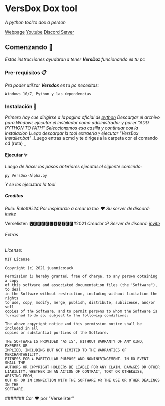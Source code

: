 # VersDox Dox tool

_A python tool to dox a person_

[Webpage](https://sites.google.com/loscharruas.com.ar/verselister/inicio)
[Youtube](https://www.youtube.com/channel/UCC8GVhj4lKdEeq3EKF6WcLw)
[Discord Server](https://discord.gg/B4pHummH)

## Comenzando 🚀

_Estas instrucciones ayudaran a tener **VersDox** funcionando en tu pc_


### Pre-requisitos 📋

_Pra poder utilizar **Versdox** en tu pc necesitas:_
```
Windows 10/7, Python y las dependencias
```

### Instalación 🔧

_Primero hay que dirigirse a la pagina oficial de [python](python.org)_
_Descargar el archivo para Wndows_
_ejecutar el instalador como administrador_
_y poner "ADD PYTHON TO PATH"_
_Seleccionamos esa casilla y continuar con la instalacion_
_Luego descargar la tool extraerla y ejecutar "VersDox Installer.bat"_
_Luego entras a cmd y te diriges a la carpeta con el comando cd (ruta) _

#### Ejecutar ✨

_Luego de hacer los pasos anteriores ejecutas el sigiente comando:_

```
py VersDox-Alpha.py
```

_Y se les ejecutara la tool_

##### Creditos

_Rulo: Rulo#9224_
_Por inspirarme a crear la tool ♥_
_Su server de discord: [invite](https://discord.gg/rTHm4Ykxrd)_

Verselister: 🆅🅴🆁🆂🅴🅻🅸🆂🆃🅴🆁#2021
_Creador :P_
_Server de discord: [invite](https://discord.gg/VXp5fJjnfp)_

###### Extras

_License:_
```
MIT License

Copyright (c) 2021 juannicosack

Permission is hereby granted, free of charge, to any person obtaining a copy
of this software and associated documentation files (the "Software"), to deal
in the Software without restriction, including without limitation the rights
to use, copy, modify, merge, publish, distribute, sublicense, and/or sell
copies of the Software, and to permit persons to whom the Software is
furnished to do so, subject to the following conditions:

The above copyright notice and this permission notice shall be included in all
copies or substantial portions of the Software.

THE SOFTWARE IS PROVIDED "AS IS", WITHOUT WARRANTY OF ANY KIND, EXPRESS OR
IMPLIED, INCLUDING BUT NOT LIMITED TO THE WARRANTIES OF MERCHANTABILITY,
FITNESS FOR A PARTICULAR PURPOSE AND NONINFRINGEMENT. IN NO EVENT SHALL THE
AUTHORS OR COPYRIGHT HOLDERS BE LIABLE FOR ANY CLAIM, DAMAGES OR OTHER
LIABILITY, WHETHER IN AN ACTION OF CONTRACT, TORT OR OTHERWISE, ARISING FROM,
OUT OF OR IN CONNECTION WITH THE SOFTWARE OR THE USE OR OTHER DEALINGS IN THE
SOFTWARE.
```

####### Con ♥ por "Verselister"
